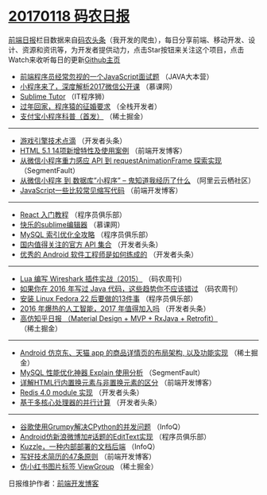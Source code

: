 # [20170118 码农日报](http://hao.caibaojian.com/date/2017/01/18)

[前端日报](http://caibaojian.com/c/news)栏目数据来自[码农头条](http://hao.caibaojian.com/)（我开发的爬虫），每日分享前端、移动开发、设计、资源和资讯等，为开发者提供动力，点击Star按钮来关注这个项目，点击Watch来收听每日的更新[Github主页](https://github.com/kujian/frontendDaily)
* [前端程序员经常忽视的一个JavaScript面试题](http://hao.caibaojian.com/21948.html) （JAVA大本营）
* [小程序来了，深度解析2017微信公开课](http://hao.caibaojian.com/21980.html) （慕课网）
* [Sublime Tutor](http://hao.caibaojian.com/21938.html) （IT程序狮）
* [过年回家，程序猿的征婚要求](http://hao.caibaojian.com/21986.html) （全栈开发者）
* [支付宝小程序科普（首发）](http://hao.caibaojian.com/21931.html) （稀土掘金）

***
* [游戏引擎技术点滴](http://hao.caibaojian.com/21923.html) （开发者头条）
* [HTML 5.1 14项新增特性及使用案例](http://hao.caibaojian.com/21943.html) （前端开发博客）
* [从微信小程序重力感应 API 到 requestAnimationFrame 探索实现](http://hao.caibaojian.com/21905.html) （SegmentFault）
* [从微信小程序 到 数据库&#8221;小程序&#8221; &#8211; 鬼知道我经历了什么](http://hao.caibaojian.com/21971.html) （阿里云云栖社区）
* [JavaScript一些比较常见缩写代码](http://hao.caibaojian.com/22007.html) （前端开发博客）

***
* [React 入门教程](http://hao.caibaojian.com/21950.html) （程序员俱乐部）
* [快乐的sublime编辑器](http://hao.caibaojian.com/21907.html) （慕课网）
* [MySQL 索引优化全攻略](http://hao.caibaojian.com/21952.html) （程序员俱乐部）
* [国内值得关注的官方 API 集合](http://hao.caibaojian.com/21918.html) （开发者头条）
* [优秀的 Android 软件工程师是如何练成的](http://hao.caibaojian.com/21920.html) （开发者头条）

***
* [Lua 编写 Wireshark 插件实战（2015）](http://hao.caibaojian.com/21956.html) （码农周刊）
* [如果你在 2016 年写过 Java 代码，这些趋势你不应该错过](http://hao.caibaojian.com/21957.html) （码农周刊）
* [安装 Linux Fedora 22 后要做的13件事](http://hao.caibaojian.com/21949.html) （程序员俱乐部）
* [2016 年爆热的人工智能，2017 年值得加入吗](http://hao.caibaojian.com/21922.html) （开发者头条）
* [高仿知乎日报 （Material Design + MVP + RxJava + Retrofit）](http://hao.caibaojian.com/21932.html) （稀土掘金）

***
* [Android 仿京东、天猫 app 的商品详情页的布局架构, 以及功能实现](http://hao.caibaojian.com/21933.html) （稀土掘金）
* [MySQL 性能优化神器 Explain 使用分析](http://hao.caibaojian.com/21906.html) （SegmentFault）
* [详解HTML行内置换元素与非置换元素的区分](http://hao.caibaojian.com/22008.html) （前端开发博客）
* [Redis 4.0 module 实现](http://hao.caibaojian.com/21919.html) （开发者头条）
* [基于多核心处理器的并行计算](http://hao.caibaojian.com/21921.html) （开发者头条）

***
* [谷歌使用Grumpy解决CPython的并发问题](http://hao.caibaojian.com/21975.html) （InfoQ）
* [Android仿新浪微博加#话题的EditText实现](http://hao.caibaojian.com/21951.html) （程序员俱乐部）
* [Kuzzle，一种内部部署的文档后端](http://hao.caibaojian.com/21976.html) （InfoQ）
* [写好技术简历的47条原则](http://hao.caibaojian.com/22009.html) （前端开发博客）
* [仿小红书图片标签 ViewGroup](http://hao.caibaojian.com/21929.html) （稀土掘金）

日报维护作者：[前端开发博客](http://caibaojian.com/) 